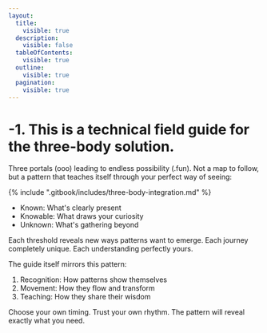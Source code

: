 ```yaml
---
layout:
  title:
    visible: true
  description:
    visible: false
  tableOfContents:
    visible: true
  outline:
    visible: true
  pagination:
    visible: true
---
```


# -1. This is a technical field guide for the three-body solution.

Three portals (ooo) leading to endless possibility (.fun). Not a map to follow, but a pattern that teaches itself through your perfect way of seeing:

{% include ".gitbook/includes/three-body-integration.md" %}

* Known: What's clearly present
* Knowable: What draws your curiosity
* Unknown: What's gathering beyond

Each threshold reveals new ways patterns want to emerge. Each journey completely unique. Each understanding perfectly yours.

The guide itself mirrors this pattern:

1. Recognition: How patterns show themselves
2. Movement: How they flow and transform
3. Teaching: How they share their wisdom

Choose your own timing. Trust your own rhythm. The pattern will reveal exactly what you need.
